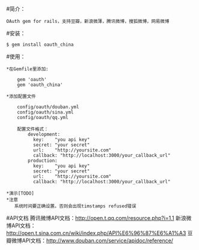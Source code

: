 #简介：

    OAuth gem for rails，支持豆瓣，新浪微薄，腾讯微博，搜狐微博，网易微博

#安装：

    $ gem install oauth_china

#使用：

    *在Gemfile里添加:

        gem 'oauth'
        gem 'oauth_china'

    *添加配置文件

        config/oauth/douban.yml
        config/oauth/sina.yml
        config/oauth/qq.yml

        配置文件格式：
            development:
              key:    "you api key"
              secret: "your secret"
              url:    "http://yoursite.com"
              callback: "http://localhost:3000/your_callback_url"
            production:
              key:    "you api key"
              secret: "your secret"
              url:    "http://yoursite.com"
              callback: "http://localhost:3000/your_callback_url"

    *演示[TODO]
    *注意
       系统时间要正确设置。否则会出现timstamps refused错误

#API文档
    腾讯微博API文档：http://open.t.qq.com/resource.php?i=1,1
    新浪微博API文档：http://open.t.sina.com.cn/wiki/index.php/API%E6%96%87%E6%A1%A3
    豆瓣微博API文档：http://www.douban.com/service/apidoc/reference/